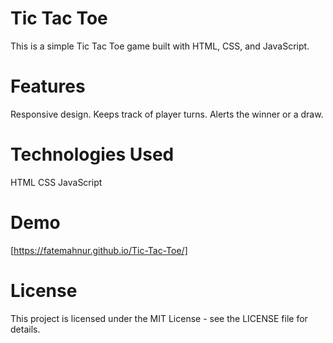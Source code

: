# Tic Tac Toe
This is a simple Tic Tac Toe game built with HTML, CSS, and JavaScript.

# Features
Responsive design.
Keeps track of player turns.
Alerts the winner or a draw.

# Technologies Used
HTML
CSS
JavaScript

# Demo
[https://fatemahnur.github.io/Tic-Tac-Toe/]

# License
This project is licensed under the MIT License - see the LICENSE file for details.
